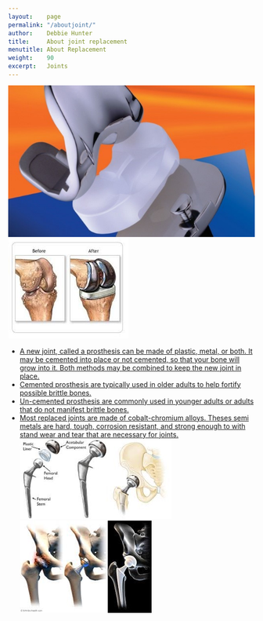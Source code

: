 ```yaml
---
layout:    page
permalink: "/aboutjoint/"
author:    Debbie Hunter
title:     About joint replacement
menutitle: About Replacement
weight:    90
excerpt:   Joints
---
```


<div display="table" margin="0 auto">
<a href="https://debbiehunter.github.io/references#images"><img src="../assets/Picture2.jpg"/></a>
<a href="https://debbiehunter.github.io/references#images"><img src="../assets/Picture3.jpg"/>
</div>
<ul>
<li>A new joint, called a prosthesis can be made of plastic, metal, or both. It may be cemented into place or not cemented, so that your bone will grow into it. Both methods may be combined to keep the new joint in place.</li>
<li>Cemented prosthesis are typically used in older adults to help fortify possible brittle bones. </li>
<li>Un-cemented prosthesis are commonly used in younger adults or adults that do not manifest brittle bones. </li>
<li>Most replaced joints are made of cobalt-chromium alloys. Theses semi metals are hard, tough, corrosion resistant, and strong enough to with stand wear and tear that are necessary for joints.</li>
<a href="https://debbiehunter.github.io/references#images"><img src="../assets/Picture4.jpg"/></a>
<a href="https://debbiehunter.github.io/references#images"><img src="../assets/Picture5.jpg"/></a>
</ul>